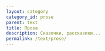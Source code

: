 ```yaml
---
layout: category
category_id: prose
parent: text
title: Проза
description: Сказочки, рассказики...
permalink: /text/prose/
---
```

